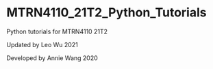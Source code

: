 # MTRN4110_21T2_Python_Tutorials

Python tutorials for MTRN4110 21T2

Updated by Leo Wu 2021

Developed by Annie Wang 2020
